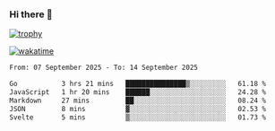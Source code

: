 ### Hi there 👋

[![trophy](https://github-profile-trophy.vercel.app/?username=cxnky&theme=dracula)](https://github.com/ryo-ma/github-profile-trophy)

[![wakatime](https://wakatime.com/badge/user/1c39c599-5497-41b9-a5be-2c4676e7fd23.svg)](https://wakatime.com/@1c39c599-5497-41b9-a5be-2c4676e7fd23)
<!--START_SECTION:waka-->

```txt
From: 07 September 2025 - To: 14 September 2025

Go           3 hrs 21 mins   ███████████████▒░░░░░░░░░   61.18 %
JavaScript   1 hr 20 mins    ██████░░░░░░░░░░░░░░░░░░░   24.28 %
Markdown     27 mins         ██░░░░░░░░░░░░░░░░░░░░░░░   08.24 %
JSON         8 mins          ▓░░░░░░░░░░░░░░░░░░░░░░░░   02.53 %
Svelte       5 mins          ▒░░░░░░░░░░░░░░░░░░░░░░░░   01.73 %
```

<!--END_SECTION:waka-->
